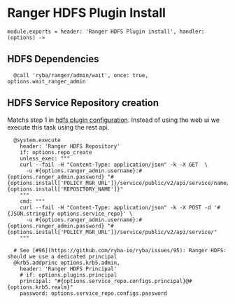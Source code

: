 
# Ranger HDFS Plugin Install

    module.exports = header: 'Ranger HDFS Plugin install', handler: (options) ->

## HDFS Dependencies

      @call 'ryba/ranger/admin/wait', once: true, options.wait_ranger_admin

## HDFS Service Repository creation

Matchs step 1 in [hdfs plugin configuration][hdfs-plugin]. Instead of using the web ui
we execute this task using the rest api.

      @system.execute
        header: 'Ranger HDFS Repository'
        if: options.repo_create
        unless_exec: """
        curl --fail -H "Content-Type: application/json" -k -X GET  \
          -u #{options.ranger_admin.username}:#{options.ranger_admin.password} "#{options.install['POLICY_MGR_URL']}/service/public/v2/api/service/name/#{options.install['REPOSITORY_NAME']}"
        """
        cmd: """
        curl --fail -H "Content-Type: application/json" -k -X POST -d '#{JSON.stringify options.service_repo}' \
          -u #{options.ranger_admin.username}:#{options.ranger_admin.password} "#{options.install['POLICY_MGR_URL']}/service/public/v2/api/service/"
        """

      # See [#96](https://github.com/ryba-io/ryba/issues/95): Ranger HDFS: should we use a dedicated principal
      @krb5.addprinc options.krb5.admin,
        header: 'Ranger HDFS Principal'
        # if: options.plugins.principal
        principal: "#{options.service_repo.configs.principal}@#{options.krb5.realm}"
        password: options.service_repo.configs.password

[hdfs-plugin]:(https://docs.hortonworks.com/HDPDocuments/HDP2/HDP-2.4.0/bk_installing_manually_book/content/installing_ranger_plugins.html#installing_ranger_hdfs_plugin)
[hdfs-plugin-source]: https://github.com/apache/incubator-ranger/blob/ranger-0.6/agents-audit/src/main/java/org/apache/ranger/audit/utils/InMemoryJAASConfiguration.java

